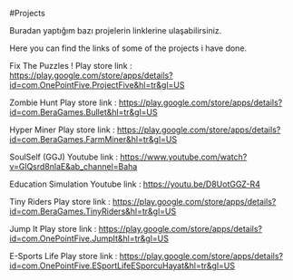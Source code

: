 #Projects

Buradan yaptığım bazı projelerin linklerine ulaşabilirsiniz.

Here you can find the links of some of the projects i have done.

Fix The Puzzles ! Play store link : https://play.google.com/store/apps/details?id=com.OnePointFive.ProjectFive&hl=tr&gl=US

Zombie Hunt Play store link : https://play.google.com/store/apps/details?id=com.BeraGames.Bullet&hl=tr&gl=US

Hyper Miner Play store link : https://play.google.com/store/apps/details?id=com.BeraGames.FarmMiner&hl=tr&gl=US

SoulSelf (GGJ) Youtube link : https://www.youtube.com/watch?v=GlQsrd8nlaE&ab_channel=Baha

Education Simulation Youtube link : https://youtu.be/D8UotGGZ-R4

Tiny Riders Play store link : https://play.google.com/store/apps/details?id=com.BeraGames.TinyRiders&hl=tr&gl=US

Jump It Play store link : https://play.google.com/store/apps/details?id=com.OnePointFive.JumpIt&hl=tr&gl=US

E-Sports Life Play store link : https://play.google.com/store/apps/details?id=com.OnePointFive.ESportLifeESporcuHayat&hl=tr&gl=US
